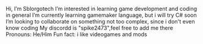  Hi, I’m Sblorgotech
 I’m interested in learning game development and coding in general
 I’m currently learning gamemaker language, but i will try C# soon
 I’m looking to collaborate on something not too complex, since i don't even know coding
My discordd is "spike2473",feel free to add me there
Pronouns: He/Him
Fun fact: i like videogames and mods

<!---
Sblorgotech/Sblorgotech is a ✨ special ✨ repository because its `README.md` (this file) appears on your GitHub profile.
You can click the Preview link to take a look at your changes.
--->
